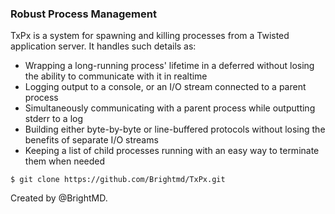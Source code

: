 ---
---
### Robust Process Management

TxPx is a system for spawning and killing processes from a Twisted
application server. It handles such details as:

- Wrapping a long-running process' lifetime in a deferred without losing
  the ability to communicate with it in realtime
- Logging output to a console, or an I/O stream connected to a parent
  process
- Simultaneously communicating with a parent process while outputting
  stderr to a log
- Building either byte-by-byte or line-buffered protocols without losing
  the benefits of separate I/O streams
- Keeping a list of child processes running with an easy way to
  terminate them when needed

```
$ git clone https://github.com/Brightmd/TxPx.git
```

Created by @BrightMD.
